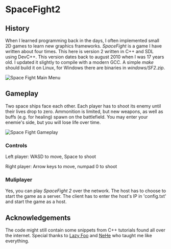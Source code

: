# SpaceFight2

## History

When I learned programming back in the days, I often implemented small 2D games to learn new graphics frameworks.
*SpaceFight* is a game I have written about four times.
This here is version 2 written in C++ and SDL using DevC++.
This version dates back to august 2010 when I was 17 years old.
I updated it slightly to compile with a modern GCC.
A simple *make* should build it on Linux, for Windows there are binaries in *windows/SF2.zip*.

![Space Fight Main Menu](docs/SF_menu.png "Space Fight Main Menu")

## Gameplay

Two space ships face each other.
Each player has to shoot its enemy until their lives drop to zero.
Ammonition is limited, but new weapons, as well as buffs (e.g. for healing) spawn on the battlefield.
You may enter your enemie's side, but you will lose life over time.

![Space Fight Gameplay](docs/SF_gameplay.png "Space Fight Gameplay")

### Controls

Left player: WASD to move, Space to shoot

Right player: Arrow keys to move, numpad 0 to shoot

### Muliplayer

Yes, you can play *SpaceFight 2* over the network.
The host has to choose to start the game as a server.
The client has to enter the host's IP in 'config.txt' and start the game as a host.

## Acknowledgements

The code might still contain some snippets from C++ tutorials found all over the internet.
Special thanks to [Lazy Foo](https://lazyfoo.net/tutorials/SDL/) and [NeHe](https://nehe.gamedev.net/) who taught me like everything.
